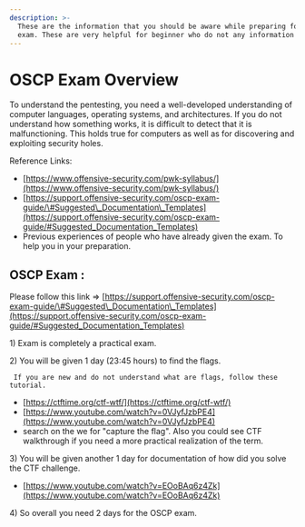 ```yaml
---
description: >-
  These are the information that you should be aware while preparing for OSCP
  exam. These are very helpful for beginner who do not any information of OSCP.
---
```


# OSCP Exam Overview

To understand the pentesting, you need a well-developed understanding of computer languages, operating systems, and architectures. If you do not understand how something works, it is difficult to detect that it is malfunctioning. This holds true for computers as well as for discovering and exploiting security holes.

Reference Links:

* [https://www.offensive-security.com/pwk-syllabus/](https://www.offensive-security.com/pwk-syllabus/)
* [https://support.offensive-security.com/oscp-exam-guide/\#Suggested\_Documentation\_Templates](https://support.offensive-security.com/oscp-exam-guide/#Suggested_Documentation_Templates)
* Previous experiences of people who have already given the exam. To help you in your preparation.

## OSCP Exam :

Please follow this link =&gt; [https://support.offensive-security.com/oscp-exam-guide/\#Suggested\_Documentation\_Templates](https://support.offensive-security.com/oscp-exam-guide/#Suggested_Documentation_Templates)

1\) Exam is completely a practical exam.

2\) You will be given 1 day \(23:45 hours\) to find the flags.

```text
 If you are new and do not understand what are flags, follow these tutorial.
```

* [https://ctftime.org/ctf-wtf/](https://ctftime.org/ctf-wtf/)
* [https://www.youtube.com/watch?v=0VJyfJzbPE4](https://www.youtube.com/watch?v=0VJyfJzbPE4)
* search on the we for "capture the flag". Also you could see CTF walkthrough if you need a more practical realization of the term.

3\) You will be given another 1 day for documentation of how did you solve the CTF challenge.

* [https://www.youtube.com/watch?v=EOoBAq6z4Zk](https://www.youtube.com/watch?v=EOoBAq6z4Zk)

4\) So overall you need 2 days for the OSCP exam.


